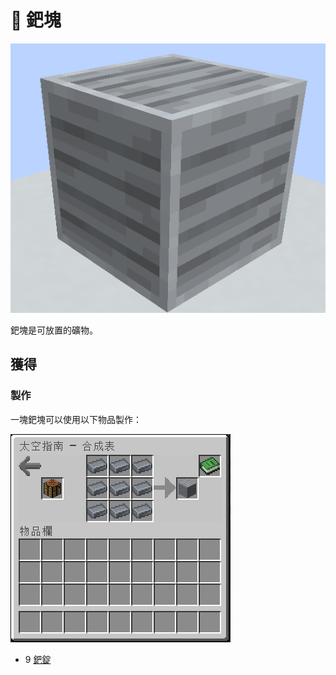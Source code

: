 # 💎 鈀塊

![](<../.gitbook/assets/image (233).png>)

鈀塊是可放置的礦物。

## 獲得

### 製作

一塊鈀塊可以使用以下物品製作：

![](<../.gitbook/assets/image (217).png>)

* 9 [鈀錠](palladium-ingot.md)
